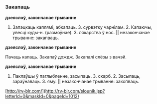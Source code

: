 ### Закапаць
**дзеяслоў, закончанае трыванне**

1. Запэцкаць каплямі, абкапаць. З. сурвэтку чарнілам. 2. Капаючы, увесці куды-н. (размоўнае). З. лякарства ў нос. || незакончанае трыванне: закапваць.

**дзеяслоў, закончанае трыванне**

Пачаць капаць. Закапаў дождж. Закапалі слёзы з вачэй.

**дзеяслоў, закончанае трыванне**

1. Паклаўшы ў паглыбленне, засыпаць. З. скарб. 2. Засыпаць, зараўнаваць. З. яму. || незакончанае трыванне: закопваць.

<a rel="author">[http://rv-blr.com/](http://rv-blr.com/slounik.jsp?letterId=0&maskId=0&pageId=1012)</a>
